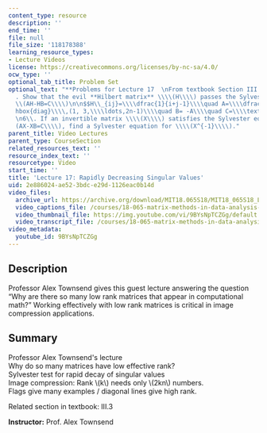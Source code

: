 ```yaml
---
content_type: resource
description: ''
end_time: ''
file: null
file_size: '118178388'
learning_resource_types:
- Lecture Videos
license: https://creativecommons.org/licenses/by-nc-sa/4.0/
ocw_type: ''
optional_tab_title: Problem Set
optional_text: "**Problems for Lecture 17  \nFrom textbook Section III.3**\n\n2\\\
  . Show that the evil **Hilbert matrix** \\\\(H\\\\) passes the Sylvester test \\\
  \\(AH-HB=C\\\\)\n\n$$H\\_{ij}=\\\\dfrac{1}{i+j-1}\\\\quad A=\\\\dfrac{1}{2}\\\\\
  hbox{diag}\\\\,(1, 3,\\\\ldots,2n-1)\\\\quad B= -A\\\\quad C=\\\\textbf{ones}(n)$$\n\
  \n6\\. If an invertible matrix \\\\(X\\\\) satisfies the Sylvester equation \\\\\
  (AX-XB=C\\\\), find a Sylvester equation for \\\\(X^{-1}\\\\)."
parent_title: Video Lectures
parent_type: CourseSection
related_resources_text: ''
resource_index_text: ''
resourcetype: Video
start_time: ''
title: 'Lecture 17: Rapidly Decreasing Singular Values'
uid: 2e886024-ae52-3bdc-e29d-1126eac0b14d
video_files:
  archive_url: https://archive.org/download/MIT18.065S18/MIT18_065S18_Lecture17_300k.mp4
  video_captions_file: /courses/18-065-matrix-methods-in-data-analysis-signal-processing-and-machine-learning-spring-2018/be4a3a6424585ed38c17023e863cf3dc_9BYsNpTCZGg.vtt
  video_thumbnail_file: https://img.youtube.com/vi/9BYsNpTCZGg/default.jpg
  video_transcript_file: /courses/18-065-matrix-methods-in-data-analysis-signal-processing-and-machine-learning-spring-2018/2e06fb9f2c8b5cd7ea48a6cf2994db13_9BYsNpTCZGg.pdf
video_metadata:
  youtube_id: 9BYsNpTCZGg
---
```


Description
-----------

Professor Alex Townsend gives this guest lecture answering the question “Why are there so many low rank matrices that appear in computational math?” Working effectively with low rank matrices is critical in image compression applications.

Summary
-------

Professor Alex Townsend's lecture  
Why do so many matrices have low effective rank?  
Sylvester test for rapid decay of singular values  
Image compression: Rank \\(k\\) needs only \\(2kn\\) numbers.  
Flags give many examples / diagonal lines give high rank.

Related section in textbook: III.3

**Instructor:** Prof. Alex Townsend

